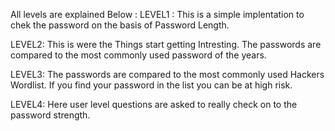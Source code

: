 All levels are explained Below : 
LEVEL1 : 
  This is a simple implentation to chek the password on the basis of Password Length.
  
  
LEVEL2:
  This is were the Things start getting Intresting.
  The passwords are compared to the most commonly used password of the years.
  
  
LEVEL3:
  The passwords are compared to the most commonly used Hackers Wordlist.
  If you find your password in the list you can be at high risk.
  
  
LEVEL4:
  Here user level questions are asked to really check on to the password strength.
  
 
